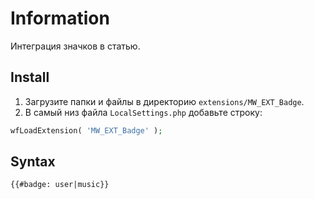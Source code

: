 # Information

Интеграция значков в статью.

## Install

1. Загрузите папки и файлы в директорию `extensions/MW_EXT_Badge`.
2. В самый низ файла `LocalSettings.php` добавьте строку:

```php
wfLoadExtension( 'MW_EXT_Badge' );
```

## Syntax

```html
{{#badge: user|music}}
```
